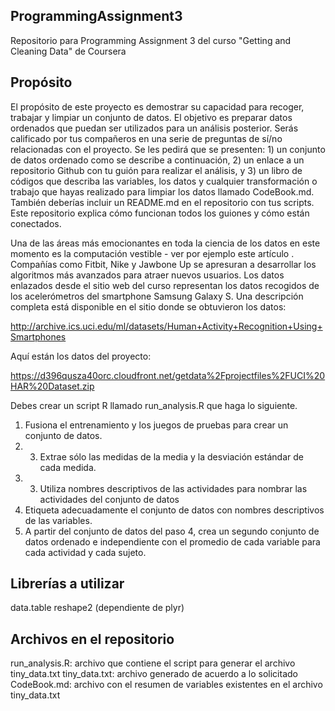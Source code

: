 ## ProgrammingAssignment3
Repositorio para Programming Assignment 3 del curso "Getting and Cleaning Data" de Coursera

## Propósito

El propósito de este proyecto es demostrar su capacidad para recoger, trabajar y limpiar un conjunto de datos. El objetivo es preparar datos ordenados que puedan ser utilizados para un análisis posterior. Serás calificado por tus compañeros en una serie de preguntas de sí/no relacionadas con el proyecto. Se les pedirá que se presenten: 1) un conjunto de datos ordenado como se describe a continuación, 2) un enlace a un repositorio Github con tu guión para realizar el análisis, y 3) un libro de códigos que describa las variables, los datos y cualquier transformación o trabajo que hayas realizado para limpiar los datos llamado CodeBook.md. También deberías incluir un README.md en el repositorio con tus scripts. Este repositorio explica cómo funcionan todos los guiones y cómo están conectados.

Una de las áreas más emocionantes en toda la ciencia de los datos en este momento es la computación vestible - ver por ejemplo este artículo . Compañías como Fitbit, Nike y Jawbone Up se apresuran a desarrollar los algoritmos más avanzados para atraer nuevos usuarios. Los datos enlazados desde el sitio web del curso representan los datos recogidos de los acelerómetros del smartphone Samsung Galaxy S. Una descripción completa está disponible en el sitio donde se obtuvieron los datos:

http://archive.ics.uci.edu/ml/datasets/Human+Activity+Recognition+Using+Smartphones

Aquí están los datos del proyecto:

https://d396qusza40orc.cloudfront.net/getdata%2Fprojectfiles%2FUCI%20HAR%20Dataset.zip

Debes crear un script R llamado run_analysis.R que haga lo siguiente.

1. Fusiona el entrenamiento y los juegos de pruebas para crear un conjunto de datos.
2. 3. Extrae sólo las medidas de la media y la desviación estándar de cada medida.
3. 3. Utiliza nombres descriptivos de las actividades para nombrar las actividades del conjunto de datos
4. Etiqueta adecuadamente el conjunto de datos con nombres descriptivos de las variables.
5. A partir del conjunto de datos del paso 4, crea un segundo conjunto de datos ordenado e independiente con el promedio de cada variable para cada actividad y cada sujeto.

## Librerías a utilizar
data.table
reshape2 (dependiente de plyr)

## Archivos en el repositorio
run_analysis.R: archivo que contiene el script para generar el archivo tiny_data.txt
tiny_data.txt: archivo generado de acuerdo a lo solicitado
CodeBook.md: archivo con el resumen de variables existentes en el archivo tiny_data.txt
